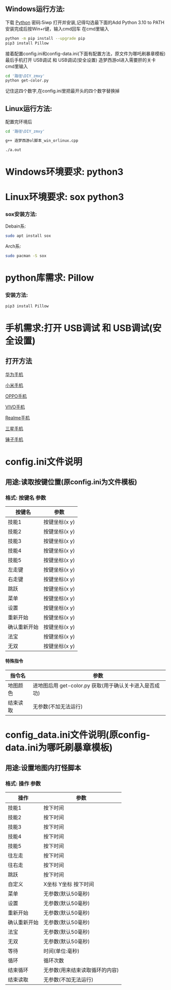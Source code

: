 ## Windows运行方法:
下载 [Python](https://wws.lanzouy.com/iEvk807a8dti)
  密码:5iwp
 打开并安装,记得勾选最下面的Add Python 3.10 to PATH
安装完成后按Win+r键，输入cmd回车
在cmd里输入
````bash
python -m pip install --upgrade pip
pip3 install Pillow
````
接着配置config.ini和config-data.ini(下面有配置方法，原文件为哪吒刷暴章模板)
最后手机打开 USB调试 和 USB调试(安全设置)
造梦西游ol进入需要肝的关卡
cmd里输入
````bash
cd '路径\DIY_zmxy'
python get-color.py
````
记住这四个数字,在config.ini里把最开头的四个数字替换掉


## Linux运行方法:

配置完环境后
````bash
cd '路径\DIY_zmxy'
````
````bash
g++ 造梦西游ol脚本_win_orlinux.cpp
````
````bash
./a.out
````


# Windows环境要求: python3
# Linux环境要求: sox python3
### sox安装方法:
Debain系:
````bash
sudo apt install sox
````
Arch系:
````bash
sudo pacman -S sox
````


# python库需求: Pillow

### 安装方法:
````bash
pip3 install Pillow
````

# 手机需求:打开 USB调试 和 USB调试(安全设置)

## 打开方法

[华为手机](https://help.airdroid.com/hc/zh-cn/articles/360044847394-%E5%8D%8E%E4%B8%BA%E6%89%8B%E6%9C%BA%E5%A6%82%E4%BD%95%E5%BC%80%E5%90%AFUSB%E8%B0%83%E8%AF%95-)

[小米手机](https://help.airdroid.com/hc/zh-cn/articles/360045329413-%E5%B0%8F%E7%B1%B3%E6%89%8B%E6%9C%BA%E5%A6%82%E4%BD%95%E5%BC%80%E5%90%AFUSB%E8%B0%83%E8%AF%95-)

[OPPO手机](https://help.airdroid.com/hc/zh-cn/articles/360045675654-Oppo%E6%89%8B%E6%9C%BA%E5%A6%82%E4%BD%95%E5%BC%80%E5%90%AFUSB%E8%B0%83%E8%AF%95-)

[VIVO手机](https://help.airdroid.com/hc/zh-cn/articles/360045661674-vivo%E6%89%8B%E6%9C%BA%E5%A6%82%E4%BD%95%E5%BC%80%E5%90%AFUSB%E8%B0%83%E8%AF%95-)

[Realme手机](https://help.airdroid.com/hc/zh-cn/articles/4412937828251-Realme%E6%89%8B%E6%9C%BA%E5%A6%82%E4%BD%95%E5%BC%80%E5%90%AFUSB%E8%B0%83%E8%AF%95-)

[三星手机](https://help.airdroid.com/hc/zh-cn/articles/360045374013-%E4%B8%89%E6%98%9F%E6%89%8B%E6%9C%BA%E5%A6%82%E4%BD%95%E5%BC%80%E5%90%AFUSB%E8%B0%83%E8%AF%95-)

[锤子手机](https://help.airdroid.com/hc/zh-cn/articles/360045202593-%E9%94%A4%E5%AD%90%E6%89%8B%E6%9C%BA%E5%A6%82%E4%BD%95%E5%BC%80%E5%90%AFUSB%E8%B0%83%E8%AF%95-)
# config.ini文件说明

## 用途:读取按键位置(原config.ini为文件模板)

### 格式: 按键名 参数
|按键名|参数|
| --- | --- |
|技能1| 按键坐标(x y) |
|技能2| 按键坐标(x y) |
|技能3| 按键坐标(x y) |
|技能4| 按键坐标(x y) |
|技能5| 按键坐标(x y) |
|左走键| 按键坐标(x y) |
|右走键| 按键坐标(x y) |
|跳跃| 按键坐标(x y) |
|菜单| 按键坐标(x y) |
|设置| 按键坐标(x y) |
|重新开始| 按键坐标(x y) |
|确认重新开始| 按键坐标(x y) |
|法宝| 按键坐标(x y) |
|无双| 按键坐标(x y) |
#### 特殊指令
|指令名|参数|
| --- | --- |
|地图颜色| 进地图后用 get-color.py 获取(用于确认关卡进入是否成功) |
|结束读取| 无参数(不加无法运行) |

# config_data.ini文件说明(原config-data.ini为哪吒刷暴章模板)

## 用途:设置地图内打怪脚本

### 格式: 操作 参数
|操作|参数|
| --- | --- |
|技能1| 按下时间 |
|技能2| 按下时间 |
|技能3| 按下时间 |
|技能4| 按下时间 |
|技能5| 按下时间 |
|往左走| 按下时间 |
|往右走| 按下时间 |
|跳跃| 按下时间 |
|自定义| X坐标 Y坐标 按下时间 |
|菜单| 无参数(默认50毫秒) |
|设置| 无参数(默认50毫秒) |
|重新开始| 无参数(默认50毫秒) |
|确认重新开始| 无参数(默认50毫秒) |
|法宝| 无参数(默认50毫秒) |
|无双| 无参数(默认50毫秒) |
|等待| 时间(单位:毫秒) |
|循环| 循环次数 |
|结束循环| 无参数(用来结束读取循环的内容) |
|结束读取| 无参数(不加无法运行) |
